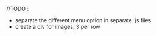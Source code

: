 //TODO :
- separate the different menu option in separate .js files
- create a div for images, 3 per row
